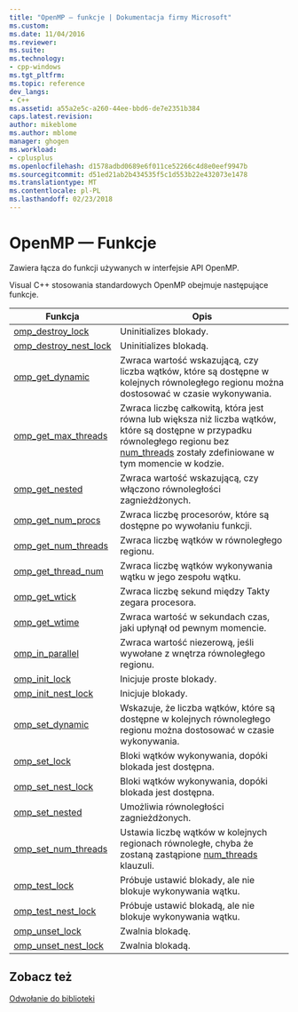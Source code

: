 ```yaml
---
title: "OpenMP — funkcje | Dokumentacja firmy Microsoft"
ms.custom: 
ms.date: 11/04/2016
ms.reviewer: 
ms.suite: 
ms.technology:
- cpp-windows
ms.tgt_pltfrm: 
ms.topic: reference
dev_langs:
- C++
ms.assetid: a55a2e5c-a260-44ee-bbd6-de7e2351b384
caps.latest.revision: 
author: mikeblome
ms.author: mblome
manager: ghogen
ms.workload:
- cplusplus
ms.openlocfilehash: d1578adbd0689e6f011ce52266c4d8e0eef9947b
ms.sourcegitcommit: d51ed21ab2b434535f5c1d553b22e432073e1478
ms.translationtype: MT
ms.contentlocale: pl-PL
ms.lasthandoff: 02/23/2018
---
```

# <a name="openmp-functions"></a>OpenMP — Funkcje
Zawiera łącza do funkcji używanych w interfejsie API OpenMP.  
  
 Visual C++ stosowania standardowych OpenMP obejmuje następujące funkcje.  
  
|Funkcja|Opis|  
|--------------|-----------------|  
|[omp_destroy_lock](../../../parallel/openmp/reference/omp-destroy-lock.md)|Uninitializes blokady.|  
|[omp_destroy_nest_lock](../../../parallel/openmp/reference/omp-destroy-nest-lock.md)|Uninitializes blokadą.|  
|[omp_get_dynamic](../../../parallel/openmp/reference/omp-get-dynamic.md)|Zwraca wartość wskazującą, czy liczba wątków, które są dostępne w kolejnych równoległego regionu można dostosować w czasie wykonywania.|  
|[omp_get_max_threads](../../../parallel/openmp/reference/omp-get-max-threads.md)|Zwraca liczbę całkowitą, która jest równa lub większa niż liczba wątków, które są dostępne w przypadku równoległego regionu bez [num_threads](../../../parallel/openmp/reference/num-threads.md) zostały zdefiniowane w tym momencie w kodzie.|  
|[omp_get_nested](../../../parallel/openmp/reference/omp-get-nested.md)|Zwraca wartość wskazującą, czy włączono równoległości zagnieżdżonych.|  
|[omp_get_num_procs](../../../parallel/openmp/reference/omp-get-num-procs.md)|Zwraca liczbę procesorów, które są dostępne po wywołaniu funkcji.|  
|[omp_get_num_threads](../../../parallel/openmp/reference/omp-get-num-threads.md)|Zwraca liczbę wątków w równoległego regionu.|  
|[omp_get_thread_num](../../../parallel/openmp/reference/omp-get-thread-num.md)|Zwraca liczbę wątków wykonywania wątku w jego zespołu wątku.|  
|[omp_get_wtick](../../../parallel/openmp/reference/omp-get-wtick.md)|Zwraca liczbę sekund między Takty zegara procesora.|  
|[omp_get_wtime](../../../parallel/openmp/reference/omp-get-wtime.md)|Zwraca wartość w sekundach czas, jaki upłynął od pewnym momencie.|  
|[omp_in_parallel](../../../parallel/openmp/reference/omp-in-parallel.md)|Zwraca wartość niezerową, jeśli wywołane z wnętrza równoległego regionu.|  
|[omp_init_lock](../../../parallel/openmp/reference/omp-init-lock.md)|Inicjuje proste blokady.|  
|[omp_init_nest_lock](../../../parallel/openmp/reference/omp-init-nest-lock.md)|Inicjuje blokady.|  
|[omp_set_dynamic](../../../parallel/openmp/reference/omp-set-dynamic.md)|Wskazuje, że liczba wątków, które są dostępne w kolejnych równoległego regionu można dostosować w czasie wykonywania.|  
|[omp_set_lock](../../../parallel/openmp/reference/omp-set-lock.md)|Bloki wątków wykonywania, dopóki blokada jest dostępna.|  
|[omp_set_nest_lock](../../../parallel/openmp/reference/omp-set-nest-lock.md)|Bloki wątków wykonywania, dopóki blokada jest dostępna.|  
|[omp_set_nested](../../../parallel/openmp/reference/omp-set-nested.md)|Umożliwia równoległości zagnieżdżonych.|  
|[omp_set_num_threads](../../../parallel/openmp/reference/omp-set-num-threads.md)|Ustawia liczbę wątków w kolejnych regionach równoległe, chyba że zostaną zastąpione [num_threads](../../../parallel/openmp/reference/num-threads.md) klauzuli.|  
|[omp_test_lock](../../../parallel/openmp/reference/omp-test-lock.md)|Próbuje ustawić blokady, ale nie blokuje wykonywania wątku.|  
|[omp_test_nest_lock](../../../parallel/openmp/reference/omp-test-nest-lock.md)|Próbuje ustawić blokadą, ale nie blokuje wykonywania wątku.|  
|[omp_unset_lock](../../../parallel/openmp/reference/omp-unset-lock.md)|Zwalnia blokadę.|  
|[omp_unset_nest_lock](../../../parallel/openmp/reference/omp-unset-nest-lock.md)|Zwalnia blokadą.|  
  
## <a name="see-also"></a>Zobacz też  
 [Odwołanie do biblioteki](../../../parallel/openmp/reference/openmp-library-reference.md)